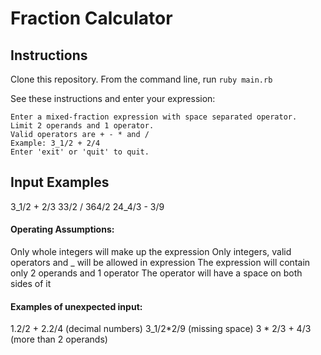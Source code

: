 # Fraction Calculator

## Instructions
Clone this repository.
From the command line, run `ruby main.rb`

See these instructions and enter your expression:
```
Enter a mixed-fraction expression with space separated operator.
Limit 2 operands and 1 operator.
Valid operators are + - * and /
Example: 3_1/2 + 2/4
Enter 'exit' or 'quit' to quit.
```

## Input Examples
3_1/2 + 2/3
33/2 / 364/2
24_4/3 - 3/9

#### Operating Assumptions:
Only whole integers will make up the expression
Only integers, valid operators and _ will be allowed in expression
The expression will contain only 2 operands and 1 operator
The operator will have a space on both sides of it

#### Examples of unexpected input:
1.2/2 + 2.2/4 (decimal numbers)
3_1/2*2/9 (missing space)
3 * 2/3 + 4/3 (more than 2 operands)
